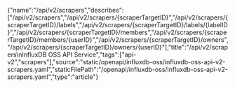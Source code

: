 {"name":"/api/v2/scrapers","describes":["/api/v2/scrapers","/api/v2/scrapers/{scraperTargetID}","/api/v2/scrapers/{scraperTargetID}/labels","/api/v2/scrapers/{scraperTargetID}/labels/{labelID}","/api/v2/scrapers/{scraperTargetID}/members","/api/v2/scrapers/{scraperTargetID}/members/{userID}","/api/v2/scrapers/{scraperTargetID}/owners","/api/v2/scrapers/{scraperTargetID}/owners/{userID}"],"title":"/api/v2/scrapers\nInfluxDB OSS API Service","tags":["api-v2","scrapers"],"source":"static/openapi/influxdb-oss/influxdb-oss-api-v2-scrapers.yaml","staticFilePath":"/openapi/influxdb-oss/influxdb-oss-api-v2-scrapers.yaml","type":"article"}
